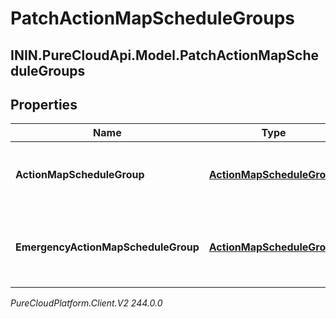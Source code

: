 # PatchActionMapScheduleGroups

## ININ.PureCloudApi.Model.PatchActionMapScheduleGroups

## Properties

|Name | Type | Description | Notes|
|------------ | ------------- | ------------- | -------------|
| **ActionMapScheduleGroup** | [**ActionMapScheduleGroup**](ActionMapScheduleGroup) | The actions map&#39;s associated schedule group. | |
| **EmergencyActionMapScheduleGroup** | [**ActionMapScheduleGroup**](ActionMapScheduleGroup) | The action map&#39;s associated emergency schedule group. | [optional] |



_PureCloudPlatform.Client.V2 244.0.0_
